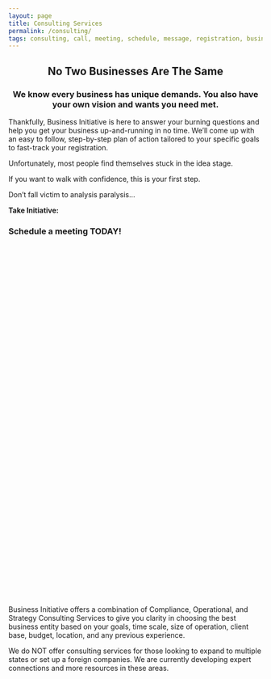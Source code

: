 ```yaml
---
layout: page
title: Consulting Services
permalink: /consulting/
tags: consulting, call, meeting, schedule, message, registration, business, llc, sole-proprietorship, partnership, corporation
---
```


<h2 style="text-align: center;"> 
   No Two Businesses Are The Same 
</h2>

<h3 style="text-align: center;"> 
   We know every business has unique demands. You also have your own vision and wants you need met. 
</h3>

Thankfully, Business Initiative is here to answer your burning questions and help you get your business up-and-running in no time. We’ll come up with an easy to follow, step-by-step plan of action tailored to your specific goals to fast-track your registration. 

Unfortunately, most people find themselves stuck in the idea stage. 

If you want to walk with confidence, this is your first step.

Don’t fall victim to analysis paralysis...

**Take Initiative:** 

### Schedule a meeting TODAY!

<!-- Calendly inline widget begin -->
<div class="calendly-inline-widget" data-url="https://calendly.com/businessinitiative/30-minute-consultation-call" style="min-width:320px;height:700px;"></div>
<script type="text/javascript" src="https://assets.calendly.com/assets/external/widget.js" async></script>
<!-- Calendly inline widget end -->

Business Initiative offers a combination of Compliance, Operational, and Strategy Consulting Services to give you clarity in choosing the best business entity based on your goals, time scale, size of operation, client base, budget, location, and any previous experience.

We do NOT offer consulting services for those looking to expand to multiple states or set up a foreign companies. We are currently developing expert connections and more resources in these areas. 
